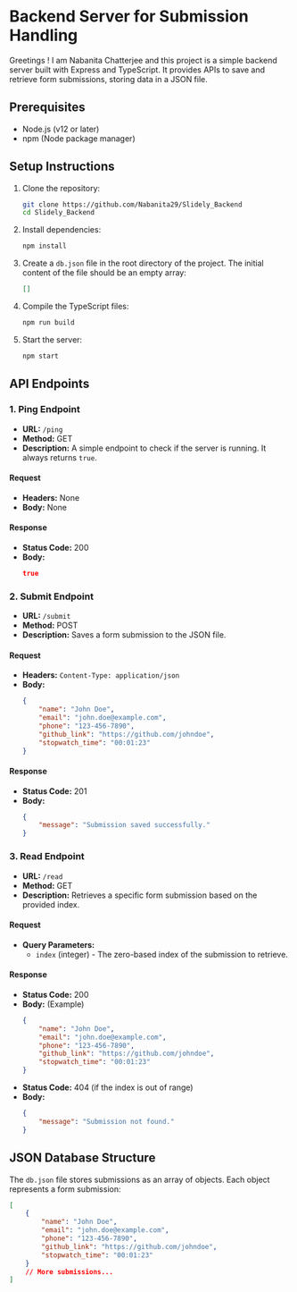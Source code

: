# Backend Server for Submission Handling

Greetings ! I am Nabanita Chatterjee and this project is a simple backend server built with Express and TypeScript. It provides APIs to save and retrieve form submissions, storing data in a JSON file.

## Prerequisites

- Node.js (v12 or later)
- npm (Node package manager)

## Setup Instructions

1. Clone the repository:
    ```sh
    git clone https://github.com/Nabanita29/Slidely_Backend
    cd Slidely_Backend
    ```

2. Install dependencies:
    ```sh
    npm install
    ```

3. Create a `db.json` file in the root directory of the project. The initial content of the file should be an empty array:
    ```json
    []
    ```

4. Compile the TypeScript files:
    ```sh
    npm run build
    ```

5. Start the server:
    ```sh
    npm start
    ```

## API Endpoints

### 1. Ping Endpoint
- **URL:** `/ping`
- **Method:** GET
- **Description:** A simple endpoint to check if the server is running. It always returns `true`.

#### Request
- **Headers:** None
- **Body:** None

#### Response
- **Status Code:** 200
- **Body:**
    ```json
    true
    ```

### 2. Submit Endpoint
- **URL:** `/submit`
- **Method:** POST
- **Description:** Saves a form submission to the JSON file.

#### Request
- **Headers:** `Content-Type: application/json`
- **Body:**
    ```json
    {
        "name": "John Doe",
        "email": "john.doe@example.com",
        "phone": "123-456-7890",
        "github_link": "https://github.com/johndoe",
        "stopwatch_time": "00:01:23"
    }
    ```

#### Response
- **Status Code:** 201
- **Body:**
    ```json
    {
        "message": "Submission saved successfully."
    }
    ```

### 3. Read Endpoint
- **URL:** `/read`
- **Method:** GET
- **Description:** Retrieves a specific form submission based on the provided index.

#### Request
- **Query Parameters:**
    - `index` (integer) - The zero-based index of the submission to retrieve.

#### Response
- **Status Code:** 200
- **Body:** (Example)
    ```json
    {
        "name": "John Doe",
        "email": "john.doe@example.com",
        "phone": "123-456-7890",
        "github_link": "https://github.com/johndoe",
        "stopwatch_time": "00:01:23"
    }
    ```
- **Status Code:** 404 (if the index is out of range)
- **Body:**
    ```json
    {
        "message": "Submission not found."
    }
    ```

## JSON Database Structure

The `db.json` file stores submissions as an array of objects. Each object represents a form submission:
```json
[
    {
        "name": "John Doe",
        "email": "john.doe@example.com",
        "phone": "123-456-7890",
        "github_link": "https://github.com/johndoe",
        "stopwatch_time": "00:01:23"
    }
    // More submissions...
]
